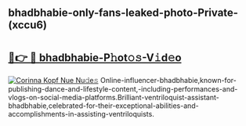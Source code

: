## bhadbhabie-only-fans​-leaked-photo​-Private-(xccu6)


# <h2><a href="https://mediaupload.pro?title=bhadbhabie&ref=git">🔗👉 🔴 bhadbhabie-P𝚑ot𝚘𝚜-V𝚒d𝚎o</a></h2>

[![Corinna Kopf Nue Nu𝚍e𝚜](https://i.imgur.com/0qMVB7G.gif)](https://mediaupload.pro?title=bhadbhabie&ref=git)
Online-influencer-bhadbhabie,known-for-publishing-dance-and-lifestyle-content,-including-performances-and-vlogs-on-social-media-platforms.Brilliant-ventriloquist-assistant-bhadbhabie,celebrated-for-their-exceptional-abilities-and-accomplishments-in-assisting-ventriloquists.  